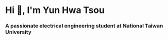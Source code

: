 <h1 align="left">Hi 👋, I'm Yun Hwa Tsou</h1>
<h3 align="left">A passionate electrical engineering student at National Taiwan University</h3>

<p align="left">
</p>


<!--
**MeganTsou/MeganTsou** is a ✨ _special_ ✨ repository because its `README.md` (this file) appears on your GitHub profile.

Here are some ideas to get you started:

- 🔭 I’m currently working on ...
- 🌱 I’m currently learning ...
- 👯 I’m looking to collaborate on ...
- 🤔 I’m looking for help with ...
- 💬 Ask me about ...
- 📫 How to reach me: ...
- 😄 Pronouns: ...
- ⚡ Fun fact: ...
-->
